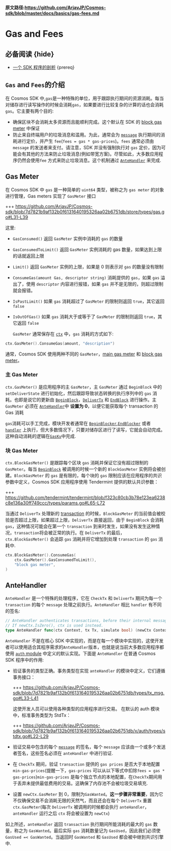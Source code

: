**原文路径:https://github.com/ArjavJP/Cosmos-sdk/blob/master/docs/basics/gas-fees.md**

# Gas and Fees

## 必备阅读 {hide}

- [一个 SDK 程序的剖析](./app-anatomy.md) {prereq}

## `Gas` and `Fees`的介绍

在 Cosmos SDK 中,`gas`是一种特殊的单位，用于跟踪执行期间的资源消耗。每当对储存进行读写操作的时候会消耗`gas`，如果要进行比较复杂的计算的话也会消耗`gas`。它主要有两个目的:

- 确保区块不会消耗太多资源而且能顺利完成。这个默认在 SDK 的 [block gas meter](#block-gas-meter) 中保证
- 防止来自终端用户的垃圾消息和滥用。为此，通常会为 [`message`](../building-modules/messages-and-queries.md#messages) 执行期间的消耗进行定价，并产生 `fee`(`fees = gas * gas-prices`)。`fees` 通常必须由 `message` 的发送者来支付。请注意，SDK 并没有强制执行对 `gas` 定价，因为可能会有其他的方法来防止垃圾消息(例如带宽方案)。尽管如此，大多数应用程序仍然会使用`fee` 方式来防止垃圾消息。这个机制通过 [`AnteHandler`](#antehandler) 来完成.

## Gas Meter

在 Cosmos SDK 中 `gas` 是一种简单的 `uint64` 类型，被称之为 `gas meter` 的对象进行管理，Gas meters 实现了 `GasMeter` 接口

+++ https://github.com/ArjavJP/Cosmos-sdk/blob/7d7821b9af132b0f6131640195326aa02b6751db/store/types/gas.go#L31-L39

这里:

- `GasConsumed()` 返回 `GasMeter` 实例中消耗的 `gas` 的数量
- `GasConsumedToLimit()` 返回 `GasMeter` 实例消耗的 gas 数量，如果达到上限的话就返回上限
- `Limit()` 返回 `GasMeter` 实例的上限，如果是 0 则表示对 `gas` 的数量没有限制
- `ConsumeGas(amount Gas, descriptor string)` 消耗提供的 `gas`，如果 `gas` 溢出了，使用 `descriptor` 内容进行报错，如果 `gas` 并不是无限的，则超过限制就会报错。
- `IsPastLimit()` 如果 `gas` 消耗超过了 `GasMeter` 的限制则返回 `true`，其它返回 `false`
- `IsOutOfGas()` 如果 `gas` 消耗大于或等于了 `GasMeter` 的限制则返回 `true`，其它返回 `false`

  `GasMeter` 通常保存在 [`ctx`](../core/context.md) 中，`gas` 消耗的方式如下:

```go
ctx.GasMeter().ConsumeGas(amount, "description")
```

通常，Cosmos SDK 使用两种不同的 `GasMeter`，[main gas meter](#main-gas-metter[) 和 [block gas meter](#block-gas-meter)。

### 主 Gas Meter

`ctx.GasMeter()` 是应用程序的主 `GasMeter`，主 `GasMeter` 通过 `BeginBlock` 中的 `setDeliverState` 进行初始化，然后跟踪导致状态转换的执行序列中的 `gas` 消耗。也即是说它的更新由 [`BeginBlock`](../core/baseapp.md#beginblock)，[`DeliverTx`](../core/baseapp.md#delivertx) 和 [`EndBlock`](../core/baseapp.md#endblock) 进行操作。主 `GasMeter` 必须在 [`AnteHandler`](#antehandler)中 **设置为 0**，以便它能获取每个 transaction 的 Gas 消耗

`gas`消耗可以手工完成，模块开发者通常在 [`BeginBlocker`,`EndBlocker`](../building-modules/beginblock-endblock.md) 或者 [`handler`](../building-modules/handler.md) 上执行，但大多数情况下，只要对储存区进行了读写，它就会自动完成。这种自动消耗的逻辑在[`GasKv`](../core/store.md#gaskv-store)中完成.

### 块 Gas Meter

`ctx.BlockGasMeter()` 是跟踪每个区块 `gas` 消耗并保证它没有超过限制的 `GasMeter`。每当 [`BeginBlock`](../core/baseapp.md#beginblock) 被调用的时候一个新的 `BlockGasMeter` 实例将会被创建。`BlockGasMeter` 的 `gas` 是有限的，每个块的 `gas` 限制应该在应用程序的共识参数中定义，Cosmos SDK 应用程序使用 Tendermint 提供的默认共识参数：

+++ https://github.com/tendermint/tendermint/blob/f323c80cb3b78e123ea6238c8e136a30ff749ccc/types/params.go#L65-L72

当通过 `DeliverTx` 处理新的 [transaction](../core/transactions.md) 的时候，`BlockGasMeter` 的当前值会被校验是否超过上限，如果超过上限，`DeliverTx` 直接返回，由于 `BeginBlock` 会消耗 `gas`，这种情况可能会在第一个 `transaction` 到来时发生，如果没有发生这种情况，`transaction`将会被正常的执行。在 `DeliverTx` 的最后，`ctx.BlockGasMeter()` 会追踪 `gas` 消耗并将它增加到处理 `transaction` 的 `gas` 消耗中.

```go
ctx.BlockGasMeter().ConsumeGas(
    ctx.GasMeter().GasConsumedToLimit(),
    "block gas meter",
)
```

## AnteHandler

`AnteHandler` 是一个特殊的处理程序，它在 `CheckTx` 和 `DeliverTx` 期间为每一个 `transaction` 的每个 `message` 处理之前执行。`AnteHandler` 相比 `handler` 有不同的签名:

```go
// AnteHandler authenticates transactions, before their internal messages are handled.
// If newCtx.IsZero(), ctx is used instead.
type AnteHandler func(ctx Context, tx Tx, simulate bool) (newCtx Context, result Result, abort bool)
```

`AnteHandler` 不是在核心 SDK 中实现的，而是在每一个模块中实现的，这使开发者可以使用适合其程序需求的`AnteHandler`版本，也就是说当前大多数应用程序都使用 [`auth` module](https://github.com/ArjavJP/Cosmos-sdk/tree/master/x/auth) 中定义的默认实现。下面是 `AnteHandler` 在普通 Cosmos SDK 程序中的作用:

- 验证事务的类型正确。事务类型在实现 `anteHandler` 的模块中定义，它们遵循事务接口：

  +++ https://github.com/ArjavJP/Cosmos-sdk/blob/7d7821b9af132b0f6131640195326aa02b6751db/types/tx_msg.go#L33-L41

  这使开发人员可以使用各种类型的应用程序进行交易。 在默认的 auth 模块中，标准事务类型为 StdTx：

  +++ https://github.com/ArjavJP/Cosmos-sdk/blob/7d7821b9af132b0f6131640195326aa02b6751db/x/auth/types/stdtx.go#L22-L29

- 验证交易中包含的每个 [`message`](../building-modules/messages-and-queries.md#messages) 的签名，每个 `message` 应该由一个或多个发送者签名，这些签名必须在 `anteHandler` 中进行验证.
- 在 `CheckTx` 期间，验证 `transaction` 提供的 `gas prices` 是否大于本地配置 `min-gas-prices`(提醒一下，`gas-prices` 可以从以下等式中扣除`fees = gas * gas-prices`)`min-gas-prices` 是每个独立节点的本地配置，在`CheckTx`期间用于丢弃未提供最低费用的交易。这确保了内存池不会被垃圾交易填充.
- 设置 `newCtx.GasMeter` 到 0，限制为`GasWanted`。**这一步骤非常重要**，因为它不仅确保交易不会消耗无限的天然气，而且还会在每个 `DeliverTx` 重置 `ctx.GasMeter`(每次 `DeliverTx` 被调用的时候都会执行 `anteHandler`，`anteHandler` 运行之后 `ctx` 将会被设置为 `newCtx`)

如上所述，`anteHandler` 返回 `transaction` 执行期间所能消耗的最大的 `gas` 数量，称之为 `GasWanted`。最后实际 `gas` 消耗数量记为 `GasUsed`，因此我们必须使 `GasUsed =< GasWanted`。当返回时 `GasWanted` 和 `GasUsed` 都会被中继到共识引擎中.
